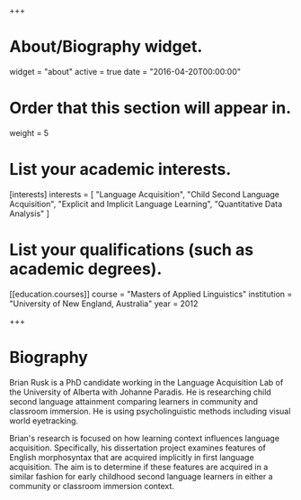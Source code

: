 +++
# About/Biography widget.
widget = "about"
active = true
date = "2016-04-20T00:00:00"

# Order that this section will appear in.
weight = 5

# List your academic interests.
[interests]
  interests = [
    "Language Acquisition",
    "Child Second Language Acquisition",
    "Explicit and Implicit Language Learning",
    "Quantitative Data Analysis"
  ]

# List your qualifications (such as academic degrees).
[[education.courses]]
  course = "Masters of Applied Linguistics"
  institution = "University of New England, Australia"
  year = 2012

+++

# Biography

Brian Rusk is a PhD candidate working in the Language Acquisition Lab of the University of Alberta with Johanne Paradis. He is researching child second language attainment comparing learners in community and classroom immersion. He is using psycholinguistic methods including visual world eyetracking.

Brian's research is focused on how learning context influences language acquisition. Specifically, his dissertation project examines features of English morphosyntax that are acquired implicitly in first language acquisition. The aim is to determine if these features are acquired in a similar fashion for early childhood second language learners in either a community or classroom immersion context.
